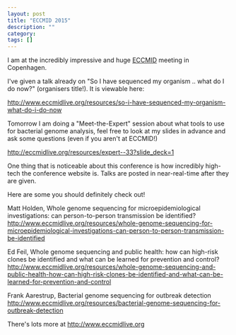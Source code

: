 ```yaml
---
layout: post
title: "ECCMID 2015"
description: ""
category: 
tags: []
---
```


I am at the incredibly impressive and huge <a href="http://www.eccmidlive.org">ECCMID</a> meeting in Copenhagen.

I've given a talk already on "So I have sequenced my organism .. what do I do now?" (organisers title!). It is viewable here:

<http://www.eccmidlive.org/resources/so-i-have-sequenced-my-organism-what-do-i-do-now>

Tomorrow I am doing a "Meet-the-Expert" session about what tools to use
for bacterial genome analysis, feel free to look at my slides in advance
and ask some questions (even if you aren't at ECCMID!)

<http://eccmidlive.org/resources/expert--33?slide_deck=1>

One thing that is noticeable about this conference is how incredibly
high-tech the conference website is. Talks are posted in near-real-time
after they are given.

Here are some you should definitely check out!

Matt Holden, Whole genome sequencing for microepidemiological investigations: can person-to-person transmission be identified?
<http://www.eccmidlive.org/resources/whole-genome-sequencing-for-microepidemiological-investigations-can-person-to-person-transmission-be-identified>

Ed Feil, Whole genome sequencing and public health: how can high-risk clones be identified and what can be learned for prevention and control?
<http://www.eccmidlive.org/resources/whole-genome-sequencing-and-public-health-how-can-high-risk-clones-be-identified-and-what-can-be-learned-for-prevention-and-control>

Frank Aarestrup, Bacterial genome sequencing for outbreak detection 
<http://www.eccmidlive.org/resources/bacterial-genome-sequencing-for-outbreak-detection>

There's lots more at <http://www.eccmidlive.org>



